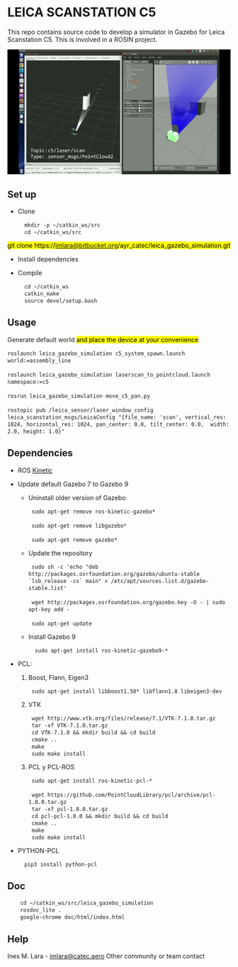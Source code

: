 # LEICA SCANSTATION C5 #

This repo contains source code to develop a simulator in Gazebo for Leica Scanstation C5.
This is involved in a ROSIN project.

![simulator](simulator.gif)

## Set up ##

* Clone

        mkdir -p ~/catkin_ws/src
        cd ~/catkin_ws/src
<mark>git clone https://imlara@bitbucket.org/ayr_catec/leica_gazebo_simulation.git</mark>

* Install dependencies 

* Compile

        cd ~/catkin_ws
        catkin_make
        source devel/setup.bash

## Usage ##

Generate default world <mark>and place the device at your convenience</mark>

    roslaunch leica_gazebo_simulation c5_system_spawn.launch world:=assembly_line

    roslaunch leica_gazebo_simulation laserscan_to_pointcloud.launch namespace:=c5

    rosrun leica_gazebo_simulation move_c5_pan.py

    rostopic pub /leica_sensor/laser_window_config leica_scanstation_msgs/LeicaConfig "{file_name: 'scan', vertical_res: 1024, horizontal_res: 1024, pan_center: 0.0, tilt_center: 0.0,  width: 2.0, height: 1.0}"


## Dependencies ##

* ROS [Kinetic](http://wiki.ros.org/kinetic/Installation/Ubuntu)

* Update default Gazebo 7 to Gazebo 9

    -  Uninstall older version of Gazebo
    
            sudo apt-get remove ros-kinetic-gazebo*

            sudo apt-get remove libgazebo*

            sudo apt-get remove gazebo*

    -  Update the repository

            sudo sh -c 'echo "deb http://packages.osrfoundation.org/gazebo/ubuntu-stable `lsb_release -cs` main" > /etc/apt/sources.list.d/gazebo-stable.list'

            wget http://packages.osrfoundation.org/gazebo.key -O - | sudo apt-key add -

            sudo apt-get update


    - Install Gazebo 9

            sudo apt-get install ros-kinetic-gazebo9-*


* PCL:

    1. Boost, Flann, Eigen3

            sudo apt-get install libboost1.58* libflann1.8 libeigen3-dev

    4. VTK

            wget http://www.vtk.org/files/release/7.1/VTK-7.1.0.tar.gz
            tar -xf VTK-7.1.0.tar.gz
            cd VTK-7.1.0 && mkdir build && cd build
            cmake ..
            make                                                                   
            sudo make install

    5. PCL y PCL-ROS

            sudo apt-get install ros-kinetic-pcl-*

            wget https://github.com/PointCloudLibrary/pcl/archive/pcl-1.8.0.tar.gz
            tar -xf pcl-1.8.0.tar.gz
            cd pcl-pcl-1.8.0 && mkdir build && cd build
            cmake ..
            make
            sudo make install

* PYTHON-PCL

        pip3 install python-pcl
        

## Doc ##

        cd ~/catkin_ws/src/leica_gazebo_simulation
        rosdoc_lite .
        google-chrome doc/html/index.html


## Help ##
Ines M. Lara - imlara@catec.aero
Other community or team contact
